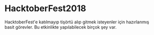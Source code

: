 # HacktoberFest2018
HacktoberFest'e katılmayıp tişörtü alıp gitmek isteyenler için hazırlanmış basit görevler.
Bu etkinlikte yapılabilecek birçok şey var.
